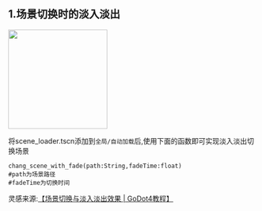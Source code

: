 ## 1.场景切换时的淡入淡出

<img src="https://github.com/BottlePeng/GodotProjectDemo/raw/main/examples/淡入淡出.gif" width="200px">

将scene_loader.tscn添加到`全局/自动加载`后,使用下面的函数即可实现淡入淡出切换场景
```
chang_scene_with_fade(path:String,fadeTime:float)
#path为场景路径
#fadeTime为切换时间
```
灵感来源:[【场景切换与淡入淡出效果  | GoDot4教程】](https://www.bilibili.com/video/BV1HwTezvE8d/?share_source=copy_web&vd_source=4adc071e3b96a224398d9c6f3b728748) 
